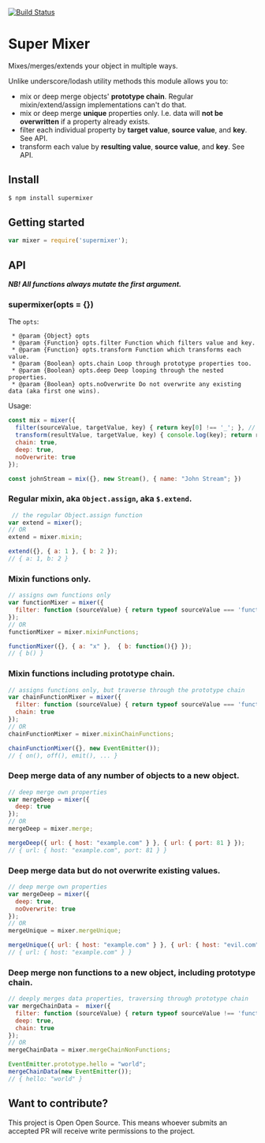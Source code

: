 [![Build Status](https://travis-ci.org/koresar/supermixer.svg?branch=master)](https://travis-ci.org/koresar/supermixer)
# Super Mixer

Mixes/merges/extends your object in multiple ways.

Unlike underscore/lodash utility methods this module allows you to:
* mix or deep merge objects' **prototype chain**. Regular mixin/extend/assign implementations can't do that.
* mix or deep merge **unique** properties only. I.e. data will **not be overwritten** if a property already exists.
* filter each individual property by **target value**, **source value**, and **key**. See API.
* transform each value by **resulting value**, **source value**, and **key**. See API.

## Install
```sh
$ npm install supermixer
```

## Getting started

```js
var mixer = require('supermixer');
```


## API

_**NB! All functions always mutate the first argument.**_

### supermixer(opts = {})
The `opts`:
```
 * @param {Object} opts
 * @param {Function} opts.filter Function which filters value and key.
 * @param {Function} opts.transform Function which transforms each value.
 * @param {Boolean} opts.chain Loop through prototype properties too.
 * @param {Boolean} opts.deep Deep looping through the nested properties.
 * @param {Boolean} opts.noOverwrite Do not overwrite any existing data (aka first one wins).
```

Usage:
```js
const mix = mixer({
  filter(sourceValue, targetValue, key) { return key[0] !== '_'; }, // do not copy "private" values
  transform(resultValue, targetValue, key) { console.log(key); return resultValue; }, // log each key which gets set
  chain: true,
  deep: true,
  noOverwrite: true
});

const johnStream = mix({}, new Stream(), { name: "John Stream"; })
```

### Regular mixin, aka `Object.assign`, aka `$.extend`.
```js
 // the regular Object.assign function
var extend = mixer();
// OR
extend = mixer.mixin;

extend({}, { a: 1 }, { b: 2 });
// { a: 1, b: 2 }
```

### Mixin functions only.
```js
// assigns own functions only
var functionMixer = mixer({
  filter: function (sourceValue) { return typeof sourceValue === 'function' ; }
});
// OR
functionMixer = mixer.mixinFunctions;

functionMixer({}, { a: "x" },  { b: function(){} });
// { b() }
```

### Mixin functions including prototype chain.
```js
// assigns functions only, but traverse through the prototype chain
var chainFunctionMixer = mixer({
  filter: function (sourceValue) { return typeof sourceValue === 'function' ; },
  chain: true
});
// OR
chainFunctionMixer = mixer.mixinChainFunctions;

chainFunctionMixer({}, new EventEmitter());
// { on(), off(), emit(), ... }
```

### Deep merge data of any number of objects to a new object.
```js
// deep merge own properties
var mergeDeep = mixer({
  deep: true
});
// OR
mergeDeep = mixer.merge;

mergeDeep({ url: { host: "example.com" } }, { url: { port: 81 } });
// { url: { host: "example.com", port: 81 } }
```

### Deep merge data but do not overwrite existing values.
```js
// deep merge own properties
var mergeDeep = mixer({
  deep: true,
  noOverwrite: true
});
// OR
mergeUnique = mixer.mergeUnique;

mergeUnique({ url: { host: "example.com" } }, { url: { host: "evil.com" } });
// { url: { host: "example.com" } }
```

### Deep merge non functions to a new object, including prototype chain.
```js
// deeply merges data properties, traversing through prototype chain
var mergeChainData =  mixer({
  filter: function (sourceValue) { return typeof sourceValue !== 'function'; },
  deep: true,
  chain: true
});
// OR
mergeChainData = mixer.mergeChainNonFunctions;

EventEmitter.prototype.hello = "world";
mergeChainData(new EventEmitter());
// { hello: "world" }
```

## Want to contribute?
This project is Open Open Source. This means whoever submits an accepted PR will receive write permissions to the project.

